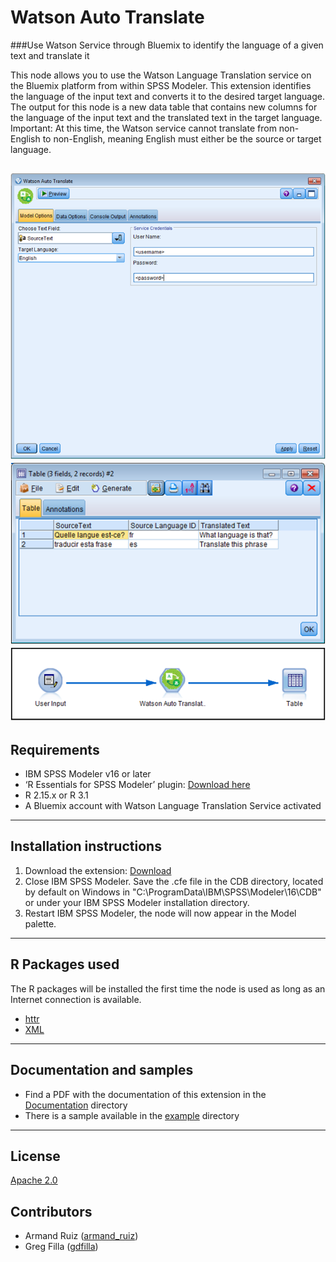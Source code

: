 # Watson Auto Translate
###Use Watson Service through Bluemix to identify the language of a given text and translate it

This node allows you to use the Watson Language Translation service on the Bluemix platform from within SPSS Modeler.   This extension identifies the language of the input text and converts it to the desired target language. The output for this node is a new data table that contains new columns for the language of the input text and the translated text in the target language.  Important: At this time, the Watson service cannot translate from non-English to non-English, meaning English must either be the source or target language.     

![Dialog](https://raw.githubusercontent.com/IBMPredictiveAnalytics/Watson-Auto-Translate/master/Screenshot/Illustration1.png)
![Output](https://raw.githubusercontent.com/IBMPredictiveAnalytics/Watson-Auto-Translate/master/Screenshot/Illustration2.png)
![Stream](https://raw.githubusercontent.com/IBMPredictiveAnalytics/Watson-Auto-Translate/master/Screenshot/Illustration3.png)
---
Requirements
----
- IBM SPSS Modeler v16 or later
- ‘R Essentials for SPSS Modeler’ plugin: [Download here](7)
 -  R 2.15.x or R 3.1
- A Bluemix account with Watson Language Translation Service activated


---
Installation instructions
----
1. Download the extension: [Download][3] 
2. Close IBM SPSS Modeler. Save the .cfe file in the CDB directory, located by default on Windows in "C:\ProgramData\IBM\SPSS\Modeler\16\CDB" or under your IBM SPSS Modeler installation directory.
3. Restart IBM SPSS Modeler, the node will now appear in the Model palette.

---
R Packages used
----
The R packages will be installed the first time the node is used as long as an Internet connection is available.
- [httr](4)
- [XML](9)
 
---
Documentation and samples
----
- Find a PDF with the documentation of this extension in the [Documentation](5) directory
- There is a sample available in the [example][6] directory


---
License
----

[Apache 2.0][1]


Contributors
----

  - Armand Ruiz ([armand_ruiz](https://twitter.com/armand_ruiz))
  - Greg Filla ([gdfilla](https://twitter.com/gdfilla))


[1]: http://www.apache.org/licenses/LICENSE-2.0.html
[2]:https://www.ibm.com/smarterplanet/us/en/ibmwatson/developercloud/doc/personality-insights/overview.shtml
[3]: https://github.com/IBMPredictiveAnalytics/Watson-Auto-Translate/blob/master/Source%20code/WatsonAutoTranslate.cfe
[4]:https://cran.r-project.org/web/packages/httr/
[5]:https://github.com/IBMPredictiveAnalytics/Watson-Auto-Translate/tree/master/Documentation
[6]:https://github.com/IBMPredictiveAnalytics/Watson-Auto-Translate/tree/master/Example
[7]:https://developer.ibm.com/predictiveanalytics/downloads/#tab2
[8]: https://developer.ibm.com/predictiveanalytics/downloads/
[9]: https://cran.r-project.org/web/packages/XML/